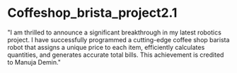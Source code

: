 # Coffeshop_brista_project2.1
"I am thrilled to announce a significant breakthrough in my latest robotics project. I have successfully programmed a cutting-edge coffee shop barista robot that assigns a unique price to each item, efficiently calculates quantities, and generates accurate total bills. This achievement is credited to Manuja Demin."
